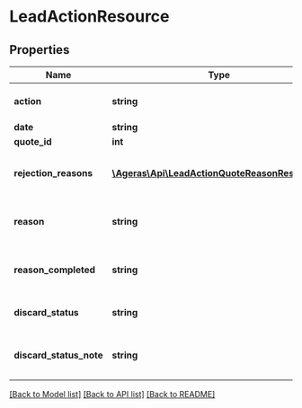 # LeadActionResource

## Properties
Name | Type | Description | Notes
------------ | ------------- | ------------- | -------------
**action** | **string** | Lead action | [optional] [default to 'unknown']
**date** | **string** | Date | [optional] 
**quote_id** | **int** | Quote id | [optional] 
**rejection_reasons** | [**\Ageras\Api\LeadActionQuoteReasonResource[]**](LeadActionQuoteReasonResource.md) | Reasons for each quote&#39;s rejection | [optional] 
**reason** | **string** | The reason for a particular action | [optional] [default to 'unknown']
**reason_completed** | **string** | @var The reason to complete lead | [optional] [default to 'unknown']
**discard_status** | **string** | Mark a lead with a status. | [optional] [default to 'unknown']
**discard_status_note** | **string** | Reason the status was set to what it is. | [optional] 

[[Back to Model list]](../README.md#documentation-for-models) [[Back to API list]](../README.md#documentation-for-api-endpoints) [[Back to README]](../README.md)


